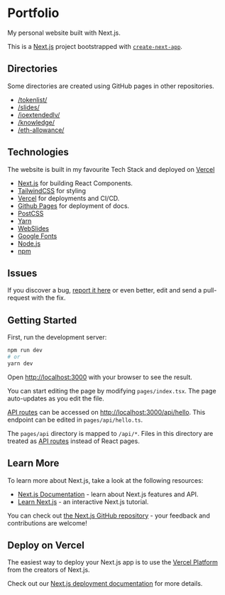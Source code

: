 # Portfolio

My personal website built with Next.js.

This is a [Next.js](https://nextjs.org/) project bootstrapped with [`create-next-app`](https://github.com/vercel/next.js/tree/canary/packages/create-next-app).

## Directories

Some directories are created using GitHub pages in other repositories.

- [/tokenlist/](https://github.com/nathanjessen/tokenlist)
- [/slides/](https://github.com/nathanjessen/slides)
- [/ioextendedlv/](https://github.com/nathanjessen/ioextendedlv)
- [/knowledge/](https://github.com/nathanjessen/knowledge/)
- [/eth-allowance/](https://github.com/nathanjessen/eth-allowance/)

## Technologies

The website is built in my favourite Tech Stack and deployed on [Vercel](https://vercel.com)

- [Next.js](https://nextjs.org) for building React Components.
- [TailwindCSS](https://tailwindcss.com) for styling
- [Vercel](https://vercel.com) for deployments and CI/CD.
- [Github Pages](http://pages.github.com/) for deployment of docs.
- [PostCSS](http://postcss.org/)
- [Yarn](https://yarnpkg.com/)
- [WebSlides](https://webslides.tv/)
- [Google Fonts](https://fonts.google.com/)
- [Node.js](https://nodejs.org/en/)
- [npm](https://www.npmjs.com/)

## Issues

If you discover a bug, [report it here](https://github.com/nathanjessen/nathanjessen.github.com/issues) or even better, edit and send a pull-request with the fix.

## Getting Started

First, run the development server:

```bash
npm run dev
# or
yarn dev
```

Open [http://localhost:3000](http://localhost:3000) with your browser to see the result.

You can start editing the page by modifying `pages/index.tsx`. The page auto-updates as you edit the file.

[API routes](https://nextjs.org/docs/api-routes/introduction) can be accessed on [http://localhost:3000/api/hello](http://localhost:3000/api/hello). This endpoint can be edited in `pages/api/hello.ts`.

The `pages/api` directory is mapped to `/api/*`. Files in this directory are treated as [API routes](https://nextjs.org/docs/api-routes/introduction) instead of React pages.

## Learn More

To learn more about Next.js, take a look at the following resources:

- [Next.js Documentation](https://nextjs.org/docs) - learn about Next.js features and API.
- [Learn Next.js](https://nextjs.org/learn) - an interactive Next.js tutorial.

You can check out [the Next.js GitHub repository](https://github.com/vercel/next.js/) - your feedback and contributions are welcome!

## Deploy on Vercel

The easiest way to deploy your Next.js app is to use the [Vercel Platform](https://vercel.com/new?utm_medium=default-template&filter=next.js&utm_source=create-next-app&utm_campaign=create-next-app-readme) from the creators of Next.js.

Check out our [Next.js deployment documentation](https://nextjs.org/docs/deployment) for more details.
